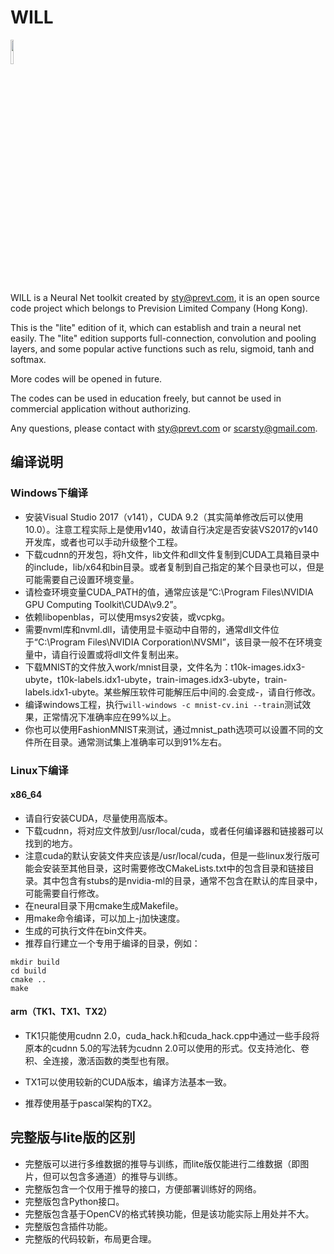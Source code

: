 # WILL
<img src='https://raw.githubusercontent.com/scarsty/neural-demo/master/logo-will.png' width = '10%'/>

WILL is a Neural Net toolkit created by sty@prevt.com, it is an open source code project which belongs to Prevision Limited Company (Hong Kong).

This is the "lite" edition of it, which can establish and train a neural net easily. The "lite" edition supports full-connection, convolution and pooling layers, and some popular active functions such as relu, sigmoid, tanh and softmax. 

More codes will be opened in future.

The codes can be used in education freely, but cannot be used in commercial application without authorizing.

Any questions, please contact with sty@prevt.com or scarsty@gmail.com.

## 编译说明

### Windows下编译

- 安装Visual Studio 2017（v141），CUDA 9.2（其实简单修改后可以使用10.0）。注意工程实际上是使用v140，故请自行决定是否安装VS2017的v140开发库，或者也可以手动升级整个工程。
- 下载cudnn的开发包，将h文件，lib文件和dll文件复制到CUDA工具箱目录中的include，lib/x64和bin目录。或者复制到自己指定的某个目录也可以，但是可能需要自己设置环境变量。
- 请检查环境变量CUDA_PATH的值，通常应该是“C:\Program Files\NVIDIA GPU Computing Toolkit\CUDA\v9.2”。
- 依赖libopenblas，可以使用msys2安装，或vcpkg。
- 需要nvml库和nvml.dll，请使用显卡驱动中自带的，通常dll文件位于“C:\Program Files\NVIDIA Corporation\NVSMI”，该目录一般不在环境变量中，请自行设置或将dll文件复制出来。
- 下载MNIST的文件放入work/mnist目录，文件名为：t10k-images.idx3-ubyte，t10k-labels.idx1-ubyte，train-images.idx3-ubyte，train-labels.idx1-ubyte。某些解压软件可能解压后中间的.会变成-，请自行修改。
- 编译windows工程，执行```will-windows -c mnist-cv.ini --train```测试效果，正常情况下准确率应在99%以上。
- 你也可以使用FashionMNIST来测试，通过mnist_path选项可以设置不同的文件所在目录。通常测试集上准确率可以到91%左右。

### Linux下编译

#### x86_64

- 请自行安装CUDA，尽量使用高版本。
- 下载cudnn，将对应文件放到/usr/local/cuda，或者任何编译器和链接器可以找到的地方。
- 注意cuda的默认安装文件夹应该是/usr/local/cuda，但是一些linux发行版可能会安装至其他目录，这时需要修改CMakeLists.txt中的包含目录和链接目录。其中包含有stubs的是nvidia-ml的目录，通常不包含在默认的库目录中，可能需要自行修改。
- 在neural目录下用cmake生成Makefile。
- 用make命令编译，可以加上-j加快速度。
- 生成的可执行文件在bin文件夹。
- 推荐自行建立一个专用于编译的目录，例如：
```shell
mkdir build
cd build
cmake ..
make
```

#### arm（TK1、TX1、TX2）

- TK1只能使用cudnn 2.0，cuda_hack.h和cuda_hack.cpp中通过一些手段将原本的cudnn 5.0的写法转为cudnn 2.0可以使用的形式。仅支持池化、卷积、全连接，激活函数的类型也有限。

- TX1可以使用较新的CUDA版本，编译方法基本一致。

- 推荐使用基于pascal架构的TX2。

## 完整版与lite版的区别

- 完整版可以进行多维数据的推导与训练，而lite版仅能进行二维数据（即图片，但可以包含多通道）的推导与训练。
- 完整版包含一个仅用于推导的接口，方便部署训练好的网络。
- 完整版包含Python接口。
- 完整版包含基于OpenCV的格式转换功能，但是该功能实际上用处并不大。
- 完整版包含插件功能。
- 完整版的代码较新，布局更合理。